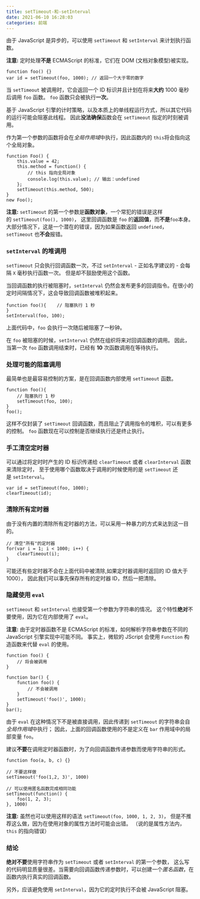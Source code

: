 ```yaml
---
title: setTimeout-和-setInterval
date: 2021-06-10 16:28:03
categories: 前端
---
```

由于 JavaScript 是异步的，可以使用 `setTimeout` 和 `setInterval` 来计划执行函数。

**注意:** 定时处理**不是** ECMAScript 的标准，它们在 DOM (文档对象模型)被实现。

```
function foo() {}
var id = setTimeout(foo, 1000); // 返回一个大于零的数字
```

当 `setTimeout` 被调用时，它会返回一个 ID 标识并且计划在将来**大约** 1000 毫秒后调用 `foo` 函数。 `foo` 函数只会被执行**一次**。

基于 JavaScript 引擎的计时策略，以及本质上的单线程运行方式，所以其它代码的运行可能会阻塞此线程。 因此**没法确保**函数会在 `setTimeout` 指定的时刻被调用。

作为第一个参数的函数将会在*全局作用域*中执行，因此函数内的 `this`将会指向这个全局对象。

```
function Foo() {
    this.value = 42;
    this.method = function() {
        // this 指向全局对象
        console.log(this.value); // 输出：undefined
    };
    setTimeout(this.method, 500);
}
new Foo();
```

**注意:** `setTimeout` 的第一个参数是**函数对象**，一个常犯的错误是这样的 `setTimeout(foo(), 1000)`， 这里回调函数是 `foo` 的**返回值**，而**不是**`foo`本身。 大部分情况下，这是一个潜在的错误，因为如果函数返回 `undefined`，`setTimeout` 也**不会**报错。

### `setInterval` 的堆调用

`setTimeout` 只会执行回调函数一次，不过 `setInterval` - 正如名字建议的 - 会每隔 `X` 毫秒执行函数一次。 但是却不鼓励使用这个函数。

当回调函数的执行被阻塞时，`setInterval` 仍然会发布更多的回调指令。在很小的定时间隔情况下，这会导致回调函数被堆积起来。

```
function foo(){    // 阻塞执行 1 秒
}
setInterval(foo, 100);
```

上面代码中，`foo` 会执行一次随后被阻塞了一秒钟。

在 `foo` 被阻塞的时候，`setInterval` 仍然在组织将来对回调函数的调用。 因此，当第一次 `foo` 函数调用结束时，已经有 **10** 次函数调用在等待执行。

### 处理可能的阻塞调用

最简单也是最容易控制的方案，是在回调函数内部使用 `setTimeout` 函数。

```
function foo(){
    // 阻塞执行 1 秒
    setTimeout(foo, 100);
}
foo();
```

这样不仅封装了 `setTimeout` 回调函数，而且阻止了调用指令的堆积，可以有更多的控制。 `foo` 函数现在可以控制是否继续执行还是终止执行。

### 手工清空定时器

可以通过将定时时产生的 ID 标识传递给 `clearTimeout` 或者 `clearInterval` 函数来清除定时， 至于使用哪个函数取决于调用的时候使用的是 `setTimeout` 还是 `setInterval`。

```
var id = setTimeout(foo, 1000);
clearTimeout(id);
```

### 清除所有定时器

由于没有内置的清除所有定时器的方法，可以采用一种暴力的方式来达到这一目的。

```
// 清空"所有"的定时器
for(var i = 1; i < 1000; i++) {
    clearTimeout(i);
}
```

可能还有些定时器不会在上面代码中被清除,如果定时器调用时返回的 ID 值大于 1000）， 因此我们可以事先保存所有的定时器 ID，然后一把清除。

### 隐藏使用 `eval`

`setTimeout` 和 `setInterval` 也接受第一个参数为字符串的情况。 这个特性**绝对**不要使用，因为它在内部使用了 `eval`。

**注意:** 由于定时器函数不是 ECMAScript 的标准，如何解析字符串参数在不同的 JavaScript 引擎实现中可能不同。 事实上，微软的 JScript 会使用 `Function` 构造函数来代替 `eval` 的使用。

```
function foo() {
    // 将会被调用
}

function bar() {
    function foo() {
        // 不会被调用
    }
    setTimeout('foo()', 1000);
}
bar();
```

由于 `eval` 在这种情况下不是被直接调用，因此传递到 `setTimeout` 的字符串会自*全局作用域*中执行； 因此，上面的回调函数使用的不是定义在 `bar` 作用域中的局部变量 `foo`。

建议**不要**在调用定时器函数时，为了向回调函数传递参数而使用字符串的形式。

```
function foo(a, b, c) {}

// 不要这样做
setTimeout('foo(1,2, 3)', 1000)

// 可以使用匿名函数完成相同功能
setTimeout(function() {
    foo(1, 2, 3);
}, 1000)
```

**注意:** 虽然也可以使用这样的语法 `setTimeout(foo, 1000, 1, 2, 3)`， 但是不推荐这么做，因为在使用对象的属性方法时可能会出错。 （说的是属性方法内，`this` 的指向错误）

### 结论

**绝对不要**使用字符串作为 `setTimeout` 或者 `setInterval` 的第一个参数， 这么写的代码明显质量很差。当需要向回调函数传递参数时，可以创建一个*匿名函数*，在函数内执行真实的回调函数。

另外，应该避免使用 `setInterval`，因为它的定时执行不会被 JavaScript 阻塞。
